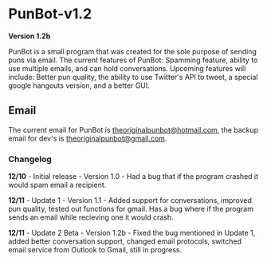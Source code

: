 # PunBot-v1.2
**Version 1.2b**

PunBot is a small program that was created for the sole purpose of sending puns via email.
The current features of PunBot: Spamming feature, ability to use multiple emails, and can hold conversations.
Upcoming features will include: Better pun quality, the ability to use Twitter's API to tweet, a special google hangouts version, and
a better GUI.

## Email
The current email for PunBot is theoriginalpunbot@hotmail.com, the backup email for dev's is theoriginalpunbot@gmail.com.

### Changelog

**12/10** - Initial release - Version 1.0 - Had a bug that if the program crashed it would spam email a recipient.

**12/11** - Update 1 - Version 1.1 - Added support for conversations, improved pun quality, tested out functions for gmail. Has a bug where if the program sends an email while recieving one it would crash. 

**12/11** - Update 2 Beta - Version 1.2b - Fixed the bug mentioned in Update 1, added better conversation support, changed email protocols, switched email service from Outlook to Gmail, still in progress.

